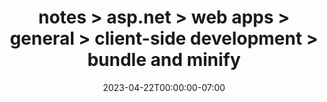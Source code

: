 ---
title: "notes > asp.net > web apps > general > client-side development > bundle and minify"
date: 2023-04-22T00:00:00-07:00
draft: true
---